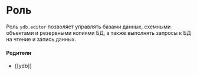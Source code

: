 # Роль

Роль `ydb.editor` позволяет управлять базами данных, схемными объектами и резервными копиями БД, а также выполнять запросы к БД на чтение и запись данных.


#### Родители

- [[ydb]]
